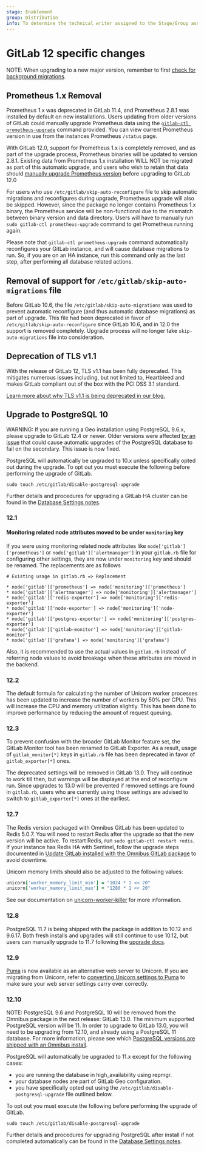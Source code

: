 ```yaml
---
stage: Enablement
group: Distribution
info: To determine the technical writer assigned to the Stage/Group associated with this page, see https://about.gitlab.com/handbook/engineering/ux/technical-writing/#designated-technical-writers
---
```


# GitLab 12 specific changes

NOTE:
When upgrading to a new major version, remember to first [check for background migrations](https://docs.gitlab.com/ee/update/index.html#checking-for-background-migrations-before-upgrading).

## Prometheus 1.x Removal

Prometheus 1.x was deprecated in GitLab 11.4, and
Prometheus 2.8.1 was installed by default on new installations. Users updating
from older versions of GitLab could manually upgrade Prometheus data using the
[`gitlab-ctl prometheus-upgrade`](gitlab_11_changes.md#114)
command provided. You can view current Prometheus version in use from the
instances Prometheus `/status` page.

With GitLab 12.0, support for Prometheus 1.x is completely removed, and as part
of the upgrade process, Prometheus binaries will be updated to version 2.8.1.
Existing data from Prometheus 1.x installation WILL NOT be migrated as part of
this automatic upgrade, and users who wish to retain that data should
[manually upgrade Prometheus version](gitlab_11_changes.md#114)
before upgrading to GitLab 12.0

For users who use `/etc/gitlab/skip-auto-reconfigure` file to skip automatic
migrations and reconfigures during upgrade, Prometheus upgrade will also be
skipped. However, since the package no longer contains Prometheus 1.x binary,
the Prometheus service will be non-functional due to the mismatch between binary
version and data directory. Users will have to manually run `sudo gitlab-ctl
prometheus-upgrade` command to get Prometheus running again.

Please note that `gitlab-ctl prometheus-upgrade` command automatically
reconfigures your GitLab instance, and will cause database migrations to run.
So, if you are on an HA instance, run this command only as the last step, after
performing all database related actions.

## Removal of support for `/etc/gitlab/skip-auto-migrations` file

Before GitLab 10.6, the file `/etc/gitlab/skip-auto-migrations` was used to
prevent automatic reconfigure (and thus automatic database migrations) as part
of upgrade. This file had been deprecated in favor of `/etc/gitlab/skip-auto-reconfigure`
since GitLab 10.6, and in 12.0 the support is removed completely. Upgrade
process will no longer take `skip-auto-migrations` file into consideration.

## Deprecation of TLS v1.1

With the release of GitLab 12, TLS v1.1 has been fully deprecated.
This mitigates numerous issues including, but not limited to,
Heartbleed and makes GitLab compliant out of the box with the PCI
DSS 3.1 standard.

[Learn more about why TLS v1.1 is being deprecated in our blog.](https://about.gitlab.com/blog/2018/10/15/gitlab-to-deprecate-older-tls/)

## Upgrade to PostgreSQL 10

WARNING:
If you are running a Geo installation using PostgreSQL 9.6.x, please upgrade to GitLab 12.4 or newer. Older versions were affected [by an issue](https://gitlab.com/gitlab-org/omnibus-gitlab/-/issues/4692) that could cause automatic upgrades of the PostgreSQL database to fail on the secondary. This issue is now fixed.

PostgreSQL will automatically be upgraded to 10.x unless specifically opted
out during the upgrade. To opt out you must execute the following before
performing the upgrade of GitLab.

```shell
sudo touch /etc/gitlab/disable-postgresql-upgrade
```

Further details and procedures for upgrading a GitLab HA cluster can be
found in the [Database Settings notes](../settings/database.md#upgrade-packaged-postgresql-server).

### 12.1

#### Monitoring related node attributes moved to be under `monitoring` key

If you were using monitoring related node attributes like
`node['gitlab']['prometheus']` or `node['gitlab']['alertmanager']` in your
`gitlab.rb` file for configuring other settings, they are now under `monitoring`
key and should be renamed. The replacements are as follows

```plaintext
# Existing usage in gitlab.rb => Replacement

* node['gitlab']['prometheus'] => node['monitoring']['prometheus']
* node['gitlab']['alertmanager'] => node['monitoring']['alertmanager']
* node['gitlab']['redis-exporter'] => node['monitoring']['redis-exporter']
* node['gitlab']['node-exporter'] => node['monitoring']['node-exporter']
* node['gitlab']['postgres-exporter'] => node['monitoring']['postgres-exporter']
* node['gitlab']['gitlab-monitor'] => node['monitoring']['gitlab-monitor']
* node['gitlab']['grafana'] => node['monitoring']['grafana']
```

Also, it is recommended to use the actual values in `gitlab.rb` instead of
referring node values to avoid breakage when these attributes are moved in the
backend.

### 12.2

The default formula for calculating the number of Unicorn worker processes has been updated to increase the number of workers by 50% per CPU. This will increase the CPU and memory utilization slightly. This has been done to improve performance by reducing the amount of request queuing.

### 12.3

To prevent confusion with the broader GitLab Monitor feature set, the GitLab Monitor
tool has been renamed to GitLab Exporter. As a result, usage of `gitlab_monitor[*]`
keys in `gitlab.rb` file has been deprecated in favor of `gitlab_exporter[*]` ones.

The deprecated settings will be removed in GitLab 13.0. They will continue to
work till then, but warnings will be displayed at the end of reconfigure run.
Since upgrades to 13.0 will be prevented if removed settings are found in `gitlab.rb`,
users who are currently using those settings are advised to switch to `gitlab_exporter[*]`
ones at the earliest.

### 12.7

The Redis version packaged with Omnibus GitLab has been updated to Redis 5.0.7.
You will need to restart Redis after the upgrade so that the new version will be
active. To restart Redis, run `sudo gitlab-ctl restart redis`. If your instance
has Redis HA with Sentinel, follow the upgrade steps documented in
[Update GitLab installed with the Omnibus GitLab package](https://docs.gitlab.com/ee/update/zero_downtime.md#use-redis-ha-using-sentinel)
to avoid downtime.

Unicorn memory limits should also be adjusted to the following values:

```ruby
unicorn['worker_memory_limit_min'] = "1024 * 1 << 20"
unicorn['worker_memory_limit_max'] = "1280 * 1 << 20"
```

See our documentation on [unicorn-worker-killer](https://docs.gitlab.com/ee/administration/operations/unicorn.html#unicorn-worker-killer) for more information.

### 12.8

PostgreSQL 11.7 is being shipped with the package in addition to 10.12 and 9.6.17.
Both fresh installs and upgrades will still continue to use 10.12, but users can
manually upgrade to 11.7 following the [upgrade docs](../settings/database.md#upgrade-packaged-postgresql-server).

### 12.9

[Puma](https://github.com/puma/puma) is now available as an alternative web server to Unicorn.
If you are migrating from Unicorn, refer to [converting Unicorn settings to Puma](https://docs.gitlab.com/ee/administration/operations/puma.html#convert-unicorn-settings-to-puma)
to make sure your web server settings carry over correctly.

### 12.10

NOTE:
PostgreSQL 9.6 and PostgreSQL 10 will be removed from the Omnibus package in the next release: GitLab 13.0. The minimum
supported PostgreSQL version will be 11. In order to upgrade to GitLab 13.0, you will need to be upgrading from 12.10, and
already using a PostgreSQL 11 database. For more information, please see which [PostgreSQL versions are shipped with an Omnibus install](../package-information/postgresql_versions.md).

PostgreSQL will automatically be upgraded to 11.x except for the following cases:

- you are running the database in high_availability using repmgr.
- your database nodes are part of GitLab Geo configuration.
- you have specifically opted out using the `/etc/gitlab/disable-postgresql-upgrade` file outlined below.

To opt out you must execute the following before performing the upgrade of GitLab.

```shell
sudo touch /etc/gitlab/disable-postgresql-upgrade
```

Further details and procedures for upgrading PostgreSQL after install if not completed automatically can be
found in the [Database Settings notes](../settings/database.md#upgrade-packaged-postgresql-server).

